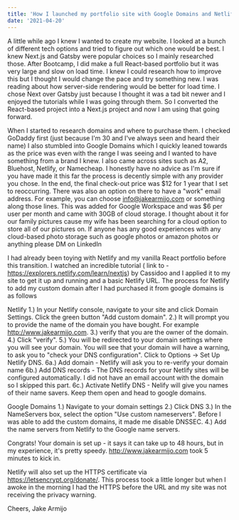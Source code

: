 ```yaml
---
title: 'How I launched my portfolio site with Google Domains and Netlify'
date: '2021-04-20'
---
```


A little while ago I knew I wanted to create my website. I looked at a bunch of different tech options and tried to figure out which one would be best. I knew Next.js and Gatsby were popular choices so I mainly researched those. After Bootcamp, I did make a full React-based portfolio but it was very large and slow on load time. I knew I could research how to improve this but I thought I would change the pace and try something new. I was reading about how server-side rendering would be better for load time. I chose Next over Gatsby just because I thought it was a tad bit newer and I enjoyed the tutorials while I was going through them. So I converted the React-based project into a Next.js project and now I am using that going forward. 

When I started to research domains and where to purchase them. I checked GoDaddy first (just because I'm 30 and I've always seen and heard their name) I also stumbled into Google Domains which I quickly leaned towards as the price was even with the range I was seeing and I wanted to have something from a brand I knew. I also came across sites such as  A2, Bluehost, Netlify, or Namecheap. I honestly have no advice as I'm sure if you have made it this far the process is decently simple with any provider you chose. In the end, the final check-out price was $12 for 1 year that I set to reoccurring. There was also an option on there to have a "work" email address. For example, you can choose info@jakearmijo.com or something along those lines. This was added for Google Workspace and was $6 per user per month and came with 30GB of cloud storage. I thought about it for our family pictures cause my wife has been searching for a cloud option to store all of our pictures on. If anyone has any good experiences with any cloud-based photo storage such as google photos or amazon photos or anything please DM on LinkedIn

I had already been toying with Netlify and my vanilla React portfolio before this transition. I watched an incredible tutorial ( link to - https://explorers.netlify.com/learn/nextjs) by Cassidoo and I applied it to my site to get it up and running and a basic Netlify URL. The process for Netlify to add my custom domain after I had purchased it from google domains is as follows

Netlify
1.) In your Netlify console, navigate to your site and click Domain Settings. Click the green button "Add custom domain".
2.) It will prompt you to provide the name of the domain you have bought. For example http://www.jakearmijo.com.
3.) verify that you are the owner of the domain. 
4.) Click "verify".
5.) You will be redirected to your domain settings where you will see your domain. You will see that your domain will have a warning, to ask you to "check your DNS configuration". Click to Options -> Set Up Netlify DNS.
6a.) Add domain - Netlify will ask you to re-verify your domain name
6b.) Add DNS records - The DNS records for your Netlify sites will be configured automatically. I did not have an email account with the domain so I skipped this part.
6c.) Activate Netlify DNS - Nelify will give you names of their name savers. Keep them open and head to google domains.

Google Domains
1.) Navigate to your domain settings
2.) Click DNS
3.) In the NameServers box, select the option "Use custom nameservers". Before I was able to add the custom domains, it made me disable DNSSEC.
4.) Add the name servers from Netlify to the Google name servers.

Congrats! Your domain is set up - it says it can take up to 48 hours, but in my experience, it's pretty speedy. http://www.jakearmijo.com took 5 minutes to kick in.


Netlify will also set up the HTTPS certificate via https://letsencrypt.org/donate/. This process took a little longer but when I awoke in the morning I had the HTTPS before the URL and my site was not receiving the privacy warning. 


Cheers,
Jake Armijo